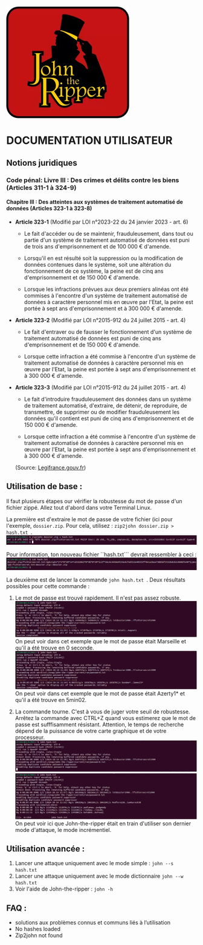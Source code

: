 ![Logo John the Ripper](Images/JtR.png)

# DOCUMENTATION UTILISATEUR

## Notions juridiques

### Code pénal: Livre III : Des crimes et délits contre les biens (Articles 311-1 à 324-9)

#### Chapitre III : Des atteintes aux systèmes de traitement automatisé de données (Articles 323-1 à 323-8)

 - **Article 323-1** (Modifié par LOI n°2023-22 du 24 janvier 2023 - art. 6)
    - Le fait d'accéder ou de se maintenir, frauduleusement, dans tout ou partie d'un système de traitement automatisé de données est puni de trois ans d'emprisonnement et de 100 000 € d'amende.

    - Lorsqu'il en est résulté soit la suppression ou la modification de données contenues dans le système, soit une altération du fonctionnement de ce système, la peine est de cinq ans d'emprisonnement et de 150 000 € d'amende.

    - Lorsque les infractions prévues aux deux premiers alinéas ont été commises à l'encontre d'un système de traitement automatisé de données à caractère personnel mis en œuvre par l'Etat, la peine est portée à sept ans d'emprisonnement et à 300 000 € d'amende.
     
 - **Article 323-2** (Modifié par LOI n°2015-912 du 24 juillet 2015 - art. 4)

    - Le fait d'entraver ou de fausser le fonctionnement d'un système de traitement automatisé de données est puni de cinq ans d'emprisonnement et de 150 000 € d'amende.

    - Lorsque cette infraction a été commise à l'encontre d'un système de traitement automatisé de données à caractère personnel mis en œuvre par l'Etat, la peine est portée à sept ans d'emprisonnement et à 300 000 € d'amende. 
    
 - **Article 323-3** (Modifié par LOI n°2015-912 du 24 juillet 2015 - art. 4)
    - Le fait d'introduire frauduleusement des données dans un système de traitement automatisé, d'extraire, de détenir, de reproduire, de transmettre, de supprimer ou de modifier frauduleusement les données qu'il contient est puni de cinq ans d'emprisonnement et de 150 000 € d'amende.

    - Lorsque cette infraction a été commise à l'encontre d'un système de traitement automatisé de données à caractère personnel mis en œuvre par l'Etat, la peine est portée à sept ans d'emprisonnement et à 300 000 € d'amende.
    
    (Source: [Legifrance.gouv.fr](https://www.legifrance.gouv.fr/codes/section_lc/LEGITEXT000006070719/LEGISCTA000006117598/#LEGISCTA000006117598))


## Utilisation de base :

Il faut plusieurs étapes our vérifier la robustesse du mot de passe d'un fichier zippé. 
Allez tout d'abord dans votre Terminal Linux.  

La première est d'extraire le mot de passe de votre fichier (ici pour l'exemple, ``` dossier.zip ```. Pour cela, utilisez : ```zip2john dossier.zip > hash.txt ```.
![Première commande à effectuer](Images/Base_Etape1.png)

Pour information, ton nouveau fichier ``hash.txt``` devrait ressembler à ceci :
![Hash.txt](Images/Base_Etape1_pourinfo.png)

La deuxième est de lancer la commande ```john hash.txt ```.
Deux résultats possibles pour cette commande : 
1. Le mot de passe est trouvé rapidement. Il n'est pas assez robuste.
![Exemple 1 d'un mot de passe faible : Marseille](Images/Base_Etape2_Exemple1.png)
On peut voir dans cet exemple que le mot de passe était Marseille et qu'il a été trouve en 0 seconde.
![Exemple 2 d'un mot de passe faible : Azerty1*](Images/Base_Etape2_Exemple2.png)
On peut voir dans cet exemple que le mot de passe était Azerty1* et qu'il a été trouve en 5min02.

3. La commande tourne. C'est à vous de juger votre seuil de robustesse. Arrêtez la commande avec CTRL+Z quand vous estimerez que le mot de passe est sufffisamment résistant. Attention, le temps de recherche dépend de la puissance de votre carte graphique et de votre processeur.
![Exemple d'un mot de passe fort : J'aimelespastèques4](Images/base_Etape2_Exemple3.png)
![Après un CTRL+Z](Images/BAse_Etape2_Exemple4.png)   
On peut voir ici que John-the-ripper était en train d'utiliser son dernier mode d'attaque, le mode incrémentiel.


## Utilisation avancée :

1. Lancer une attaque uniquement avec le mode simple : ```john --s hash.txt ```  
2. Lancer une attaque uniquement avec le mode dictionnaire ```john --w hash.txt ```
3. Voir l'aide de John-the-ripper : ```john -h```


## FAQ :
- solutions aux problèmes connus et communs liés à l’utilisation
- No hashes loaded
- Zip2john not found
